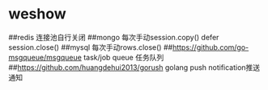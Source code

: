 # weshow

##redis 连接池自行关闭
##mongo 每次手动session.copy() defer session.close()
##mysql 每次手动rows.close()
##https://github.com/go-msgqueue/msgqueue task/job queue 任务队列
##https://github.com/huangdehui2013/gorush  golang push notification推送通知
